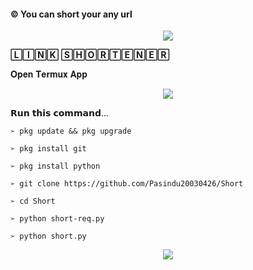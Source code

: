 #### © You can short your any url

<p align="center">
  <img src="https://readme-typing-svg.herokuapp.com/?color=%23F71D1D&lines=➩+𝗬𝗼𝘂+𝗖𝗮𝗻+𝗦𝗵𝗼𝗿𝘁!;𝗔𝗻𝘆+𝗨𝗥𝗟;𝗙𝗿𝗼𝗺+𝗧𝗵𝗶𝘀+𝗧𝗼𝗼𝗹...+👻;🛠+𝙲𝚛𝚎𝚊𝚝𝚘𝚍+𝙱𝚢;𝕯𝖆𝖗𝖐𝖊𝖓+𝕻𝖆𝖘𝖎𝖞𝖆!;📱+ᴄᴏɴᴛᴀᴄᴛ+ᴍᴇ+:;wa.me/94782002997!&font=Fira%20Code&center=true&width=300&height=50">
</p>

 **🄻🄸🄽🄺 🅂🄷🄾🅁🅃🄴🄽🄴🅁**


𝐎𝐩𝐞𝐧 𝐓𝐞𝐫𝐦𝐮𝐱 𝐀𝐩𝐩 

<p align="center">
  <img src="https://readme-typing-svg.herokuapp.com/?color=lines=######+############+###########+#&font=Fira%20Code&center=true&width=400&height=50">
</p>

𝗥𝘂𝗻 𝘁𝗵𝗶𝘀 𝗰𝗼𝗺𝗺𝗮𝗻𝗱...

 `➢ pkg update && pkg upgrade`

`➢ pkg install git`

`➢ pkg install python`

`➢ git clone https://github.com/Pasindu20030426/Short`

`➢ cd Short`

`➢ python short-req.py`

`➢ python short.py`

<p align="center">
  <img src="https://readme-typing-svg.herokuapp.com/?#000000&lines=▅▅▅▅▅▅▅▅▅▅▅▅&font=Fira%20Code&center=true&width=300&height=50">
</p>


